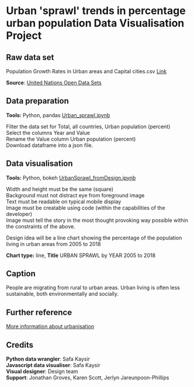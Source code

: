 # Urban 'sprawl' trends in percentage urban population Data Visualisation Project

## Raw data set
Population Growth Rates in Urban areas and Capital cities.csv
[Link](https://drive.google.com/file/d/1F7ag0EfR1EyXmxacJxKtqUqeyIbAx4Kq/view?usp=sharing)   

**Source**:  [United Nations Open Data Sets](https://data.un.org/)   
  

## Data preparation

**Tools:**  Python, pandas
[Urban_sprawl.ipynb](./Data%20Preparation/Urban_sprawl.ipynb)

Filter the data set for Total, all countries, Urban population (percent)  
Select the columns Year and Value  
Rename the Value column Urban population (percent)  
Download dataframe into a json file.  
 
## Data visualisation

**Tools:** Python, bokeh
[UrbanSprawl_fromDesign.ipynb](./Data%20Visualisation/UrbanSprawl_fromDesign.ipynb)

Width and height must be the same (square)  
Background must not distract eye from foreground image  
Text must be readable on typical mobile display  
Image must be creatable using code (within the capabilities of the developer)  
Image must tell the story in the most thought provoking way possible within the constraints of the above.   

Design idea will be a line chart showing the percentage of the population living in urban areas from 2005 to 2018

**Chart type:**  line, **Title** URBAN SPRAWL by YEAR 2005 to 2018

## Caption

People are migrating from rural to urban areas.  Urban living is often less sustainable, both environmentally and socially.

## Further reference

[More information about urbanisation](https://ourworldindata.org/urbanization)

## Credits
**Python data wrangler**:  Safa Kaysir  
**Javascript data visualiser**: Safa Kaysir  
**Visual designer**: Design team  
**Support**:  Jonathan Groves, Karen Scott, Jerlyn Jareunpoon-Phillips

